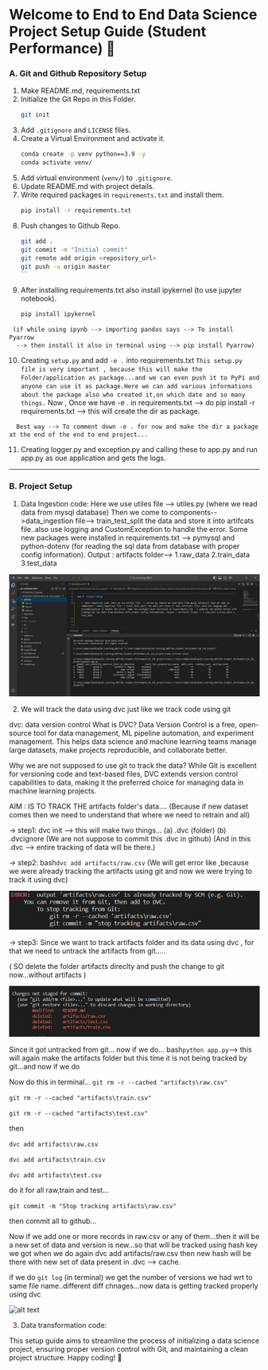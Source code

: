 # Welcome to End to End Data Science Project Setup Guide (Student Performance) 🚀


### A. Git and Github Repository Setup

   1. Make README.md, requirements.txt
   2. Initialize the Git Repo in this Folder. 
        ```bash
        git init 
        ```
   3. Add `.gitignore` and `LICENSE` files.
   4. Create a Virtual Environment and activate it.
        ```bash
        conda create -p venv python==3.9 -y
        conda activate venv/
        ```
   5. Add virtual environment (`venv/`) to `.gitignore`.
   6. Update README.md with project details.
   7. Write required packages in `requirements.txt` and install them.
        ```bash
        pip install -r requirements.txt
        ```
   8. Push changes to Github Repo.
        ```bash
        git add .
        git commit -m "Initial commit"
        git remote add origin <repository_url>
        git push -u origin master
        ``
   9. After installing requirements.txt also install ipykernel (to use jupyter notebook).
       ```bash
       pip install ipykernel
       ```
     (if while using ipynb --> importing pandas says --> To install Pyarrow 
      --> then install it also in terminal using --> pip install Pyarrow)


   
   10. Creating `setup.py` and add `-e .` into requirements.txt
      ```
      This setup.py file is very important , because this will make the Folder/application as package...and we can even push it to PyPi and anyone can use it as package.Here we can add various informations about the package also who created it,on which date and so many things.
      ```
      Now , Once we have -e . in requirements.txt --> do pip install -r requirements.txt --> this will create
     the dir as package.

      Best way --> To comment down -e . for now and make the dir a package at the end of the end to end project...
       

   11. Creating logger.py and exception.py and calling these to app.py and run app.py as oue application and gets the logs.
       
-----------------------------------------------------------------------------------------------------------------------------
### B. Project Setup

1. Data Ingestion code: Here we use utiles file --> utiles.py (where we read data from mysql database) Then we come to components-->data_ingestion file--> train_test_split the data and store it into artifcats file..also use logging and CustomException to handle the error. Some new packages were installed in requirements.txt --> pymysql and python-dotenv (for reading the sql data from database with proper config information). Output : artifacts folder--> 1.raw_data 2.train_data 3.test_data

![alt text](Reference_img/01.DataIngestion_and_traintestsplit.png)

2. We will track the data using dvc just like we track code using git

dvc: data version control
What is DVC? Data Version Control is a free, open-source tool for data management,
ML pipeline automation, and experiment management. This helps data science and 
machine learning teams manage large datasets, make projects reproducible, and collaborate better.


Why we are not supposed to use git to track the data?
While Git is excellent for versioning code and text-based files, DVC extends version control capabilities to data, making it the preferred choice for managing data in machine learning projects.
    
AIM : IS TO TRACK THE artifacts folder's data....
(Because if new dataset comes then we need to understand that where we need to retrain and all)

  
-> step1: dvc init --> this will make two things... (a) .dvc (folder)  (b) .dvcignore
(We are not suppose to commit this .dvc in github)
(And in this .dvc --> entire tracking of data will be there.)
     
-> step2: bash```dvc add artifacts/raw.csv```
(We will  get error like ,because we were already tracking the artifacts using git and now we were trying to track it using dvc)

![alt text](Reference_img/02.Error_as_git_was_tracking_it_and_dvc_trying_to_track_ConflictRaised.png)


-> step3: Since we want to track artifacts folder and its data using dvc , for that we need to untrack the artifacts from git.....

( SO delete the folder artifacts direclty and push the change to git now...without artifacts )

![alt text](Reference_img/03.Untrack_artifacts_folder_from_git.png)

Since it got untracked from git...
now if we do...
 bash```python app.py```--> this will again make the artifacts folder but this time it is not being tracked by git...and now if we do 
    
Now do this in terminal...
```git rm -r --cached "artifacts\raw.csv"```

```git rm -r --cached "artifacts\train.csv"```

```git rm -r --cached "artifacts\test.csv"```

then 

```dvc add artifacts\raw.csv```

```dvc add artifacts\train.csv```

```dvc add artifacts\test.csv```

do it for all raw,train and test...

```git commit -m "Stop tracking artifacts\raw.csv"```


then commit all to github...

Now if we add one or more records in raw.csv or any of them...then it will be a new set of data and version is new...so that will be tracked using hash key we got when we do again dvc add artifacts/raw.csv then new hash will be there with new set of data present in .dvc --> cache.

if we do ```git log``` (in terminal) we get the number of versions we had wrt to same file name..different diff chnages...now data is getting tracked properly using dvc

![alt text](Reference_img/04.versions_of_data.png)




3. Data transformation code:

This setup guide aims to streamline the process of initializing a data science project, ensuring proper version control with Git, and maintaining a clean project structure. Happy coding! 🎉
